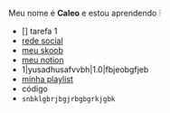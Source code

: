 Meu nome é **Caleo** e estou aprendendo
🕯
- [] tarefa 1 
- [rede social](https://twitter.com/SPinguim3)
- [meu skoob](https://www.skoob.com.br/usuario/8844210)
- [meu notion](https://www.notion.so/Aula-dia-15-09-2022-1e26939c30df4f69a4f2747148429dc9)
- 1|yusadhusafvvbh|1.0|fbjeobgfjeb
- [minha playlist](https://deezer.page.link/QyRhkRC6w7eyqocV9)
- código 
- ```snbklgbrjbgjrbgbgrkjgbk```

